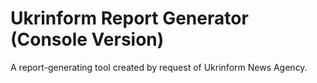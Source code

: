 # Ukrinform Report Generator (Console Version)
A report-generating tool created by request of Ukrinform News Agency.
